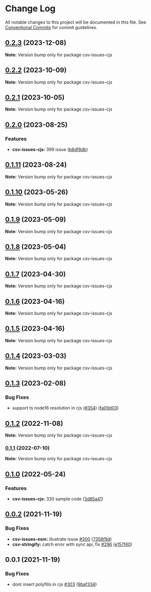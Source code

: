 # Change Log

All notable changes to this project will be documented in this file.
See [Conventional Commits](https://conventionalcommits.org) for commit guidelines.

## [0.2.3](https://github.com/adaltas/node-csv/compare/csv-issues-cjs@0.2.2...csv-issues-cjs@0.2.3) (2023-12-08)

**Note:** Version bump only for package csv-issues-cjs





## [0.2.2](https://github.com/adaltas/node-csv/compare/csv-issues-cjs@0.2.1...csv-issues-cjs@0.2.2) (2023-10-09)

**Note:** Version bump only for package csv-issues-cjs





## [0.2.1](https://github.com/adaltas/node-csv/compare/csv-issues-cjs@0.2.0...csv-issues-cjs@0.2.1) (2023-10-05)

**Note:** Version bump only for package csv-issues-cjs





## [0.2.0](https://github.com/adaltas/node-csv/compare/csv-issues-cjs@0.1.11...csv-issues-cjs@0.2.0) (2023-08-25)


### Features

* **csv-issues-cjs:** 399 issue ([b8df8db](https://github.com/adaltas/node-csv/commit/b8df8dbf071021aa398ea82dbe650ab3e7b16a0b))



## [0.1.11](https://github.com/adaltas/node-csv/compare/csv-issues-cjs@0.1.10...csv-issues-cjs@0.1.11) (2023-08-24)

**Note:** Version bump only for package csv-issues-cjs





## [0.1.10](https://github.com/adaltas/node-csv/compare/csv-issues-cjs@0.1.9...csv-issues-cjs@0.1.10) (2023-05-26)

**Note:** Version bump only for package csv-issues-cjs





## [0.1.9](https://github.com/adaltas/node-csv/compare/csv-issues-cjs@0.1.8...csv-issues-cjs@0.1.9) (2023-05-09)

**Note:** Version bump only for package csv-issues-cjs





## [0.1.8](https://github.com/adaltas/node-csv/compare/csv-issues-cjs@0.1.7...csv-issues-cjs@0.1.8) (2023-05-04)

**Note:** Version bump only for package csv-issues-cjs





## [0.1.7](https://github.com/adaltas/node-csv/compare/csv-issues-cjs@0.1.6...csv-issues-cjs@0.1.7) (2023-04-30)

**Note:** Version bump only for package csv-issues-cjs





## [0.1.6](https://github.com/adaltas/node-csv/compare/csv-issues-cjs@0.1.4...csv-issues-cjs@0.1.6) (2023-04-16)

**Note:** Version bump only for package csv-issues-cjs





## [0.1.5](https://github.com/adaltas/node-csv/compare/csv-issues-cjs@0.1.4...csv-issues-cjs@0.1.5) (2023-04-16)

**Note:** Version bump only for package csv-issues-cjs





## [0.1.4](https://github.com/adaltas/node-csv/compare/csv-issues-cjs@0.1.3...csv-issues-cjs@0.1.4) (2023-03-03)

**Note:** Version bump only for package csv-issues-cjs





## [0.1.3](https://github.com/adaltas/node-csv/compare/csv-issues-cjs@0.1.2...csv-issues-cjs@0.1.3) (2023-02-08)


### Bug Fixes

* support ts node16 resolution in cjs ([#354](https://github.com/adaltas/node-csv/issues/354)) ([fa09d03](https://github.com/adaltas/node-csv/commit/fa09d03aaf0008b2790656871ca6b2c4be12d14c))



## [0.1.2](https://github.com/adaltas/node-csv/compare/csv-issues-cjs@0.1.1...csv-issues-cjs@0.1.2) (2022-11-08)

**Note:** Version bump only for package csv-issues-cjs





### [0.1.1](https://github.com/adaltas/node-csv/compare/csv-issues-cjs@0.1.0...csv-issues-cjs@0.1.1) (2022-07-10)

**Note:** Version bump only for package csv-issues-cjs





## [0.1.0](https://github.com/adaltas/node-csv/compare/csv-issues-cjs@0.0.2...csv-issues-cjs@0.1.0) (2022-05-24)


### Features

* **csv-issues-cjs:** 330 sample code ([3d85a41](https://github.com/adaltas/node-csv/commit/3d85a411007416f3cb750ca6b427f55c0331a8b8))



## [0.0.2](https://github.com/adaltas/node-csv/compare/csv-issues-cjs@0.0.1...csv-issues-cjs@0.0.2) (2021-11-19)


### Bug Fixes

* **csv-issues-esm:** illustrate issue [#300](https://github.com/adaltas/node-csv/issues/300) ([7358f9d](https://github.com/adaltas/node-csv/commit/7358f9d2b150655579dadf2af1aa64206fc7e2fa))
* **csv-stringify:** catch error with sync api, fix [#296](https://github.com/adaltas/node-csv/issues/296) ([e157f40](https://github.com/adaltas/node-csv/commit/e157f407eeffe5bcfb179cb20476169037bfb4f1))





## 0.0.1 (2021-11-19)


### Bug Fixes

* dont insert polyfills in cjs [#303](https://github.com/adaltas/node-csv/issues/303) ([9baf334](https://github.com/adaltas/node-csv/commit/9baf334044dab90b4a0d096a7e456d0fd5807d5b))
